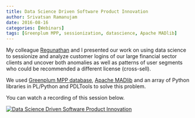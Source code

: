 ```yaml
---
title: Data Science Driven Software Product Innovation
author: Srivatsan Ramanujam
date: 2016-08-16
categories: [Webinars]
tags: [Greenplum MPP, sessionization, datascience, Apache MADlib]
---
```


My colleague [Regunathan](https://www.linkedin.com/in/regu-radhakrishnan-4b76bb1) and I presented our work on using data science to sessionize and analyze customer logins of our large financial sector clients and uncover both anomalies as well as patterns of user segments who could be recommended a different license (cross-sell).

We used [Greenplum MPP database](https://greenplum.org/), [Apache MADlib](https://madlib.apache.org/) and an array of Python libraries in PL/Python and PDLTools to solve this problem.

You can watch a recording of this session below.

[![Data Science Driven Software Product Innovation](https://raw.githubusercontent.com/vatsan/vatsan.github.io/master/assets/img/sample/ds_software_product_innovation_2016.png)](https://www.youtube.com/watch?v=1HoHksV69X0)
